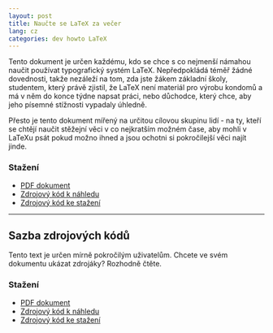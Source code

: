 ```yaml
---
layout: post
title: Naučte se LaTeX za večer
lang: cz
categories: dev howto LaTeX
---
```



Tento dokument je určen každému, kdo se chce s co nejmenší námahou naučit používat typografický systém LaTeX. Nepředpokládá téměř žádné dovednosti, takže nezáleží na tom, zda jste žákem základní školy, studentem, který právě zjistil, že LaTeX není materiál pro výrobu kondomů a má v něm do konce týdne napsat práci, nebo důchodce, který chce, aby jeho písemné stížnosti vypadaly úhledně.


Přesto je tento dokument mířený na určitou cílovou skupinu lidí - na ty, kteří se chtějí naučit stěžejní věci v co nejkratším možném čase, aby mohli v LaTeXu psát pokud možno ihned a jsou ochotni si pokročilejší věci najít jinde.

### Stažení
- [PDF dokument](/files/doc/naucte-se-latex-za-vecer.pdf)
- [Zdrojový kód k náhledu](https://github.com/FrostyX/School/blob/master/DIPR/naucte-se-latex-za-vecer/naucte-se-latex-za-vecer.tex)
- [Zdrojový kód ke stažení](https://raw.github.com/FrostyX/School/master/DIPR/naucte-se-latex-za-vecer/naucte-se-latex-za-vecer.tex)

---

## Sazba zdrojových kódů
Tento text je určen mírně pokročilým uživatelům. Chcete ve svém dokumentu ukázat zdrojáky? Rozhodně čtěte.

### Stažení
- [PDF dokument](/files/doc/sazba-zdrojovych-kodu.pdf)
- [Zdrojový kód k náhledu](https://github.com/FrostyX/School/blob/master/TEXL/sazba-zdrojovych-kodu/sazba-zdrojovych-kodu.tex)
- [Zdrojový kód ke stažení](https://raw.githubusercontent.com/FrostyX/School/master/TEXL/sazba-zdrojovych-kodu/sazba-zdrojovych-kodu.tex)
